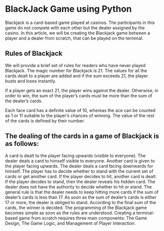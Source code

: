 # BlackJack Game using Python

Blackjack is a card-based game played at casinos. The participants in this game do not compete with each other but the dealer assigned by the casino. In this article, we will be creating the Blackjack game between a player and a dealer from scratch, that can be played on the terminal.


Rules of Blackjack
------------------
We will provide a brief set of rules for readers who have never played Blackjack. The magic number for Blackjack is 21. The values for all the cards dealt to a player are added and if the sum exceeds 21, the player busts and loses instantly.

If a player gets an exact 21, the player wins against the dealer. Otherwise, in order to win, the sum of the player’s cards must be more than the sum of the dealer’s cards.

Each face card has a definite value of 10, whereas the ace can be counted as 1 or 11 suitable to the player’s chances of winning. The value of the rest of the cards is defined by their number.


The dealing of the cards in a game of Blackjack is as follows:
---------------------------------------------------------------

A card is dealt to the player facing upwards (visible to everyone).
The dealer deals a card to himself visible to everyone.
Another card is given to the player facing upwards.
The dealer deals a card facing downwards for himself.
The player has to decide whether to stand with the current set of cards or get another card.
If the player decides to hit, another card is dealt.
If the player decides to stand, then the dealer reveals his hidden card.
The dealer does not have the authority to decide whether to hit or stand. The general rule is that the dealer needs to keep hitting more cards if the sum of dealer’s cards is less than 17.
As soon as the sum of dealer’s cards is either 17 or more, the dealer is obliged to stand.
According to the final sum of the cards, the winner is decided.
The programming of the Blackjack game becomes simple as soon as the rules are understood. Creating a terminal-based game from scratch requires three main components: The Game Design, The Game Logic, and Management of Player Interaction.

